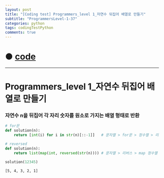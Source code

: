 ```yaml
---
layout: post
title: "[Coding test] Programmers_level 1_자연수 뒤집어 배열로 만들기"
subtitle: "ProgrammersLevel-1-37"
categories: python
tags: codingTestPython
comments: true
---
```


# ● [code](https://github.com/JeongJaeyoung0/coding_test/blob/cf7bbefadea8e297fc1bc493018e5ba4b78e6d0d/210722_Programmers_level%201_%EC%9E%90%EC%97%B0%EC%88%98%20%EB%92%A4%EC%A7%91%EC%96%B4%20%EB%B0%B0%EC%97%B4%EB%A1%9C%20%EB%A7%8C%EB%93%A4%EA%B8%B0.ipynb)

***

# Programmers_level 1_자연수 뒤집어 배열로 만들기
### 자연수 n을 뒤집어 각 자리 숫자를 원소로 가지는 배열 형태로 반환


```python
# for문
def solution(n):
    return [int(i) for i in str(n)[::-1]]   # 문자열 > for문 > 정수열 > 리스트 > 반환
```


```python
# reversed
def solution(n):
    return list(map(int, reversed(str(n)))) # 문자열 > 리버스 > map 정수열 > 리스트 > 반환
```


```python
solution(12345)
```




    [5, 4, 3, 2, 1]
